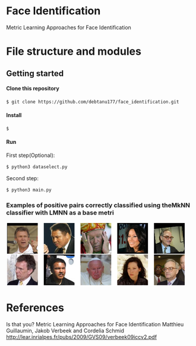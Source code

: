 # Face Identification

Metric Learning Approaches for Face Identification
# File structure and modules

## Getting started

#### Clone this repository
```sh
$ git clone https://github.com/debtanu177/face_identification.git
```
#### Install
```sh
$ 
```

#### Run
First step(Optional):
```sh
$ python3 dataselect.py
```

Second step:
```sh
$ python3 main.py
```
### Examples of positive pairs correctly classified using theMkNN classifier with LMNN as a base metri
![](images/image.png)

# References
Is that you? Metric Learning Approaches for Face Identification
Matthieu Guillaumin, Jakob Verbeek and Cordelia Schmid http://lear.inrialpes.fr/pubs/2009/GVS09/verbeek09iccv2.pdf
